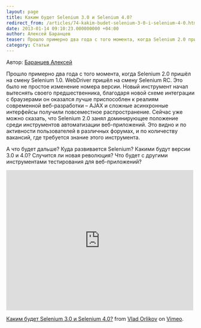 ```yaml
---
layout: page
title: Каким будет Selenium 3.0 и Selenium 4.0?
redirect_from: /articles/74-kakim-budet-selenium-3-0-i-selenium-4-0.html
date: 2013-01-14 09:10:23.000000000 +04:00
author: Алексей Баранцев
teaser: Прошло примерно два года с того момента, когда Selenium 2.0 пришёл на смену Selenium 1.0. WebDriver пришёл на смену Selenium RC. Это было не простое изменение номера версии. Новый инструмент начал вытеснять своего предшественника, благодаря новой схеме интеграции с браузерами он оказался лучше приспособлен к реалиям современной веб-разработки – AJAX и сложные асинхронные интерфейсы получили повсеместное распространение. Сейчас уже можно сказать, что Selenium 2.0 занял доминирующее положение среди инструментов автоматизации веб-приложений. Это видно и по активности пользователей в различных форумах, и по количеству вакансий, где требуется знание этого инструмента. А что будет дальше? Куда развивается Selenium? Какими будут версии 3.0 и 4.0? Случится ли новая революция? Что будет с другими инструментами тестирования для веб-приложений?
category: Статьи
---
```

<p>Автор: <a href="http://software-testing.ru/about/authors/9-barancev">Баранцев Алексей</a></p>
<p>Прошло примерно два года с того момента, когда Selenium 2.0 пришёл на смену Selenium 1.0. WebDriver пришёл на смену Selenium RC. Это было не простое изменение номера версии. Новый инструмент начал вытеснять своего предшественника, благодаря новой схеме интеграции с браузерами он оказался лучше приспособлен к реалиям современной веб-разработки – AJAX и сложные асинхронные интерфейсы получили повсеместное распространение. Сейчас уже можно сказать, что Selenium 2.0 занял доминирующее положение среди инструментов автоматизации веб-приложений. Это видно и по активности пользователей в различных форумах, и по количеству вакансий, где требуется знание этого инструмента.</p>
<p>А что будет дальше? Куда развивается Selenium? Какими будут версии 3.0 и 4.0? Случится ли новая революция? Что будет с другими инструментами тестирования для веб-приложений?</p>
<p><iframe src="http://player.vimeo.com/video/57511139" frameborder="0" width="500" height="375"></iframe></p>
<p><a href="http://vimeo.com/57511139">Каким будет Selenium 3.0 и Selenium 4.0?</a> from <a href="http://vimeo.com/orlikov">Vlad Orlikov</a> on <a href="http://vimeo.com">Vimeo</a>.</p>
